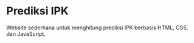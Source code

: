 # Prediksi IPK

Website sederhana untuk menghitung prediksi IPK berbasis HTML, CSS, dan JavaScript.
